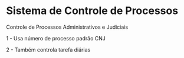 # Sistema de Controle de Processos

Controle de Processos Administrativos e Judiciais

1 - Usa número de processo padrão CNJ

2 - Também controla tarefa diárias